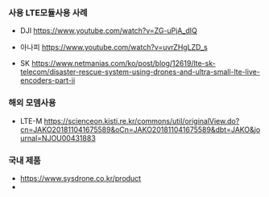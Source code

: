


### 사용 LTE모듈사용 사례

- DJI https://www.youtube.com/watch?v=ZG-uPjA_dIQ

- 아나피 https://www.youtube.com/watch?v=uvrZHgLZD_s

- SK https://www.netmanias.com/ko/post/blog/12619/lte-sk-telecom/disaster-rescue-system-using-drones-and-ultra-small-lte-live-encoders-part-ii


### 해외 모뎀사용

 - LTE-M https://scienceon.kisti.re.kr/commons/util/originalView.do?cn=JAKO201811041675589&oCn=JAKO201811041675589&dbt=JAKO&journal=NJOU00431883



### 국내 제품
- https://www.sysdrone.co.kr/product
- 
